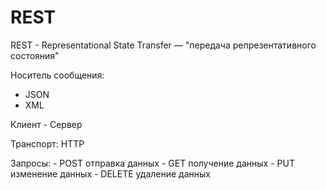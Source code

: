 # REST
REST - Representational State Transfer — "передача репрезентативного состояния"

Носитель сообщения:
 - JSON
 - XML

Клиент - Сервер

Транспорт: HTTP

Запросы:
    - POST отправка данных
    - GET получение данных
    - PUT изменение данных
    - DELETE удаление данных

